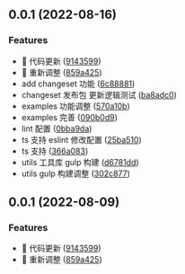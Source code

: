 ## 0.0.1 (2022-08-16)

### Features

- 🎨 代码更新 ([9143599](https://github.com/JS-banana/jack/commit/914359921eea5f65eb190b4bd04bb77e2d44b61c))
- 🚀 重新调整 ([859a425](https://github.com/JS-banana/jack/commit/859a4250b462341e5580f4ca97cbbdec73a6c498))
- add changeset 功能 ([6c88881](https://github.com/JS-banana/jack/commit/6c88881e7a714fe8c641ff586faf8dae2aef71ed))
- changeset 发布包 更新逻辑测试 ([ba8adc0](https://github.com/JS-banana/jack/commit/ba8adc0cba28f38149a0b52c984ec5119715e7c8))
- examples 功能调整 ([570a10b](https://github.com/JS-banana/jack/commit/570a10be96b345a466cfbb9f734007e323bc8501))
- examples 完善 ([090b0d9](https://github.com/JS-banana/jack/commit/090b0d9ac4c0ace6a3683b446b660f7a1385ed89))
- lint 配置 ([0bba9da](https://github.com/JS-banana/jack/commit/0bba9da0a5f920902a2ca3f76b3f8009f837bd81))
- ts 支持 eslint 修改配置 ([25ba510](https://github.com/JS-banana/jack/commit/25ba5101b62cfafd7159b604e2af7614cafd61de))
- ts 支持 ([366a083](https://github.com/JS-banana/jack/commit/366a083349469b76be9ed64f019127cf4d6f9317))
- utils 工具库 gulp 构建 ([d6781dd](https://github.com/JS-banana/jack/commit/d6781ddae1b914ad20f28deb276878f947f55d59))
- utils gulp 构建调整 ([302c877](https://github.com/JS-banana/jack/commit/302c877a5fd92de5ca81950f3ad7007b9f917453))

## 0.0.1 (2022-08-09)

### Features

- 🎨 代码更新 ([9143599](https://github.com/JS-banana/jack/commit/914359921eea5f65eb190b4bd04bb77e2d44b61c))
- 🚀 重新调整 ([859a425](https://github.com/JS-banana/jack/commit/859a4250b462341e5580f4ca97cbbdec73a6c498))
